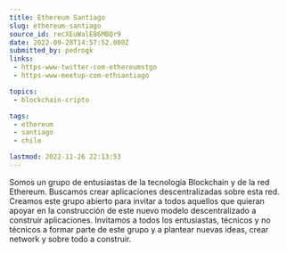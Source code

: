 ```yaml
---
title: Ethereum Santiago
slug: ethereum-santiago
source_id: recXEuWalE86MBQr9
date: 2022-09-28T14:57:52.000Z
submitted_by: pedrogk
links: 
 - https-www-twitter-com-ethereumstgo
 - https-www-meetup-com-ethsantiago

topics: 
 - blockchain-cripto

tags: 
 - ethereum
 - santiago
 - chile

lastmod: 2022-11-26 22:13:53
---
```


Somos un grupo de entusiastas de la tecnología Blockchain y de la red Ethereum. Buscamos crear aplicaciones descentralizadas sobre esta red. Creamos este grupo abierto para invitar a todos aquellos que quieran apoyar en la construcción de este nuevo modelo descentralizado a construir aplicaciones. Invitamos a todos los entusiastas, técnicos y no técnicos a formar parte de este grupo y a plantear nuevas ideas, crear network y sobre todo a construir.
